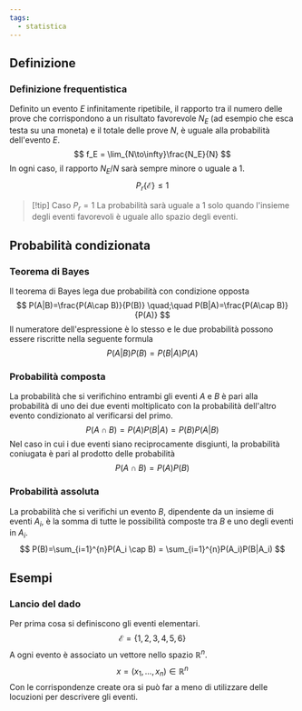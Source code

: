 ```yaml
---
tags:
  - statistica
---
```

## Definizione
### Definizione frequentistica
Definito un evento $E$ infinitamente ripetibile, il rapporto tra il numero delle prove che corrispondono a un risultato favorevole $N_E$ (ad esempio che esca testa su una moneta) e il totale delle prove $N$, è uguale alla probabilità dell'evento $E$.
$$
f_E = \lim_{N\to\infty}\frac{N_E}{N}
$$
In ogni caso, il rapporto $N_E/N$ sarà sempre minore o uguale a $1$.
$$
P_r\{\mathcal{E}\}\le1
$$
>[!tip] Caso $P_r=1$
>La probabilità sarà uguale a $1$ solo quando l'insieme degli eventi favorevoli è uguale allo spazio degli eventi.
## Probabilità condizionata
### Teorema di Bayes
Il teorema di Bayes lega due probabilità con condizione opposta
$$
P(A|B)=\frac{P(A\cap B)}{P(B)} \quad;\quad P(B|A)=\frac{P(A\cap B)}{P(A)} 
$$
Il numeratore dell'espressione è lo stesso e le due probabilità possono essere riscritte nella seguente formula
$$
P(A|B)P(B)=P(B|A)P(A)
$$
### Probabilità composta
La probabilità che si verifichino entrambi gli eventi $A$ e $B$ è pari alla probabilità di uno dei due eventi moltiplicato con la probabilità dell'altro evento condizionato al verificarsi del primo.
$$
P(A \cap B) = P(A)P(B|A) = P(B)P(A|B) 
$$
Nel caso in cui i due eventi siano reciprocamente disgiunti, la probabilità coniugata è pari al prodotto delle probabilità
$$
P(A \cap B) =P(A)P(B)
$$
### Probabilità assoluta
La probabilità che si verifichi un evento $B$, dipendente da un insieme di eventi $A_i$, è la somma di tutte le possibilità composte tra $B$ e uno degli eventi in $A_i$.
$$
P(B)=\sum_{i=1}^{n}P(A_i \cap B) = \sum_{i=1}^{n}P(A_i)P(B|A_i)
$$
## Esempi
### Lancio del dado
Per prima cosa si definiscono gli eventi elementari.
$$
\mathcal{E}=\{1,2,3,4,5,6\}
$$
A ogni evento è associato un vettore nello spazio $\mathbb{R}^n$.
$$
x=(x_1,\dots,x_n)\in\mathbb{R}^n
$$
Con le corrispondenze create ora si può far a meno di utilizzare delle locuzioni per descrivere gli eventi.